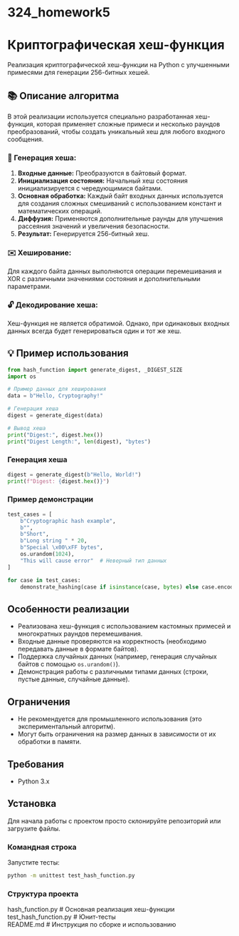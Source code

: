 # 324_homework5
# Криптографическая хеш-функция

Реализация криптографической хеш-функции на Python с улучшенными примесями для генерации 256-битных хешей.

## 📚 Описание алгоритма

В этой реализации используется специально разработанная хеш-функция, которая применяет сложные примеси и несколько раундов преобразований, чтобы создать уникальный хеш для любого входного сообщения.

### 🔐 Генерация хеша:
1. **Входные данные:** Преобразуются в байтовый формат.
2. **Инициализация состояния:** Начальный хеш состояния инициализируется с чередующимися байтами.
3. **Основная обработка:** Каждый байт входных данных используется для создания сложных смешиваний с использованием констант и математических операций.
4. **Диффузия:** Применяются дополнительные раунды для улучшения рассеяния значений и увеличения безопасности.
5. **Результат:** Генерируется 256-битный хеш.

### ✉️ Хеширование:
Для каждого байта данных выполняются операции перемешивания и XOR с различными значениями состояния и дополнительными параметрами.

### 🔓 Декодирование хеша:
Хеш-функция не является обратимой. Однако, при одинаковых входных данных всегда будет генерироваться один и тот же хеш.

## 💡 Пример использования

```python
from hash_function import generate_digest, _DIGEST_SIZE
import os

# Пример данных для хеширования
data = b"Hello, Cryptography!"

# Генерация хеша
digest = generate_digest(data)

# Вывод хеша
print("Digest:", digest.hex())
print("Digest Length:", len(digest), "bytes")
```

### Генерация хеша
```python
digest = generate_digest(b"Hello, World!")
print(f"Digest: {digest.hex()}")
```

### Пример демонстрации
```python
test_cases = [
    b"Cryptographic hash example",
    b"",
    b"Short",
    b"Long string " * 20,
    b"Special \x00\xFF bytes",
    os.urandom(1024),
    "This will cause error"  # Неверный тип данных
]

for case in test_cases:
    demonstrate_hashing(case if isinstance(case, bytes) else case.encode())
```

## Особенности реализации
- Реализована хеш-функция с использованием кастомных примесей и многократных раундов перемешивания.
- Входные данные проверяются на корректность (необходимо передавать данные в формате байтов).
- Поддержка случайных данных (например, генерация случайных байтов с помощью `os.urandom()`).
- Демонстрация работы с различными типами данных (строки, пустые данные, случайные данные).

## Ограничения
- Не рекомендуется для промышленного использования (это экспериментальный алгоритм).
- Могут быть ограничения на размер данных в зависимости от их обработки в памяти.

## Требования

- Python 3.x

## Установка

Для начала работы с проектом просто склонируйте репозиторий или загрузите файлы.

### Командная строка
Запустите тесты:
```bash
python -m unittest test_hash_function.py
```

### Структура проекта
hash_function.py         # Основная реализация хеш-функции  
test_hash_function.py    # Юнит-тесты  
README.md                # Инструкция по сборке и использованию  
